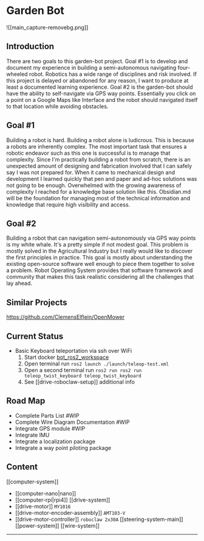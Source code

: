 # Garden Bot


![[main_capture-removebg.png]]


## Introduction

There are two goals to this garden-bot project. Goal #1 is to develop and document my experience in building a semi-autonomous navigating four-wheeled robot. Robotics has a wide range of disciplines and risk involved. If this project is delayed or abandoned for any reason, I want to produce at least a documented learning experience. Goal #2 is the garden-bot should have the ability to self-navigate via GPS way points. Essentially you click on a point on a Google Maps like Interface and the robot should navigated itself to that location while avoiding obstacles.

## Goal #1

Building a robot is hard. Building a robot alone is ludicrous. This is because a robots are inherently complex. The most important task that ensures a robotic endeavor such as this one is successful is to manage that complexity. Since I'm practically building a robot from scratch, there is an unexpected amount of designing and fabrication involved that I can safely say I was not prepared for. When it came to mechanical design and development I learned quickly that pen and paper and ad-hoc solutions was not going to be enough. Overwhelmed with the growing awareness of complexity I reached for a knowledge base solution like this. Obsidian.md will be the foundation for managing most of the technical information and knowledge that require high visibility and access.

## Goal #2

Building a robot that can navigation semi-autonomously via GPS way points is my white whale. It's a pretty simple if not modest goal. This problem is mostly solved in the Agricultural Industry but I really would like to discover the first principles in practice. This goal is mostly about understanding the existing open-source software well enough to piece them together to solve a problem. Robot Operating System provides that software framework and community that makes this task realistic considering all the challenges that lay ahead.

## Similar Projects

https://github.com/ClemensElflein/OpenMower

## Current Status

- Basic Keyboard teleportation via ssh over WiFi
	1. Start docker [bot_ros2_workspace](https://github.com/digitalhabitat/bot_ros2_workspace)
	2. Open terminal run `ros2 launch ./launch/teleop-test.xml`
	3. Open a second terminal run `ros2 run ros2 run teleop_twist_keyboard teleop_twist_keyboard`
	4. See [[drive-roboclaw-setup]] additional info

## Road Map

- Complete Parts List #WIP 
- Complete Wire Diagram Documentation #WIP 
- Integrate GPS module #WIP
- Integrate IMU
- Integrate a localization package
- Integrate a way point piloting package

##  Content
[[computer-system]]
- [[computer-nano|nano]]
- [[computer-rpi|rpi4]]
[[drive-system]]
- [[drive-motor]] `MY1016`
- [[drive-motor-encoder-assembly]] `AMT103-V`
- [[drive-motor-controller]] `roboclaw 2x30A`
[[steering-system-main]]
[[power-system]]
[[wire-system]]

---


